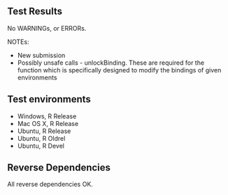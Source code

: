 ## Test Results

No  WARNINGs, or ERRORs.

NOTEs:

* New submission
* Possibly unsafe calls - unlockBinding. These are required for the function
  which is specifically designed to modify the bindings of given environments

## Test environments

* Windows, R Release
* Mac OS X, R Release
* Ubuntu, R Release
* Ubuntu, R Oldrel
* Ubuntu, R Devel

## Reverse Dependencies

All reverse dependencies OK.